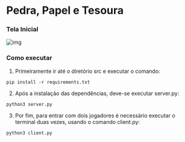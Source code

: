 # Pedra, Papel e Tesoura
### Tela Inicial

![img](https://github.com/arturcavalcantej/Pedra-Papel-Tesoura-Multiplayer/blob/1d772c675565d3aca8e8c6cd7bc471572966d51f/img.png)

### Como executar
1. Primeiramente ir até o diretório src e executar o comando:
```
pip install -r requirements.txt
```
2. Após a instalação das dependências, deve-se executar server.py:
```
python3 server.py
```
3. Por fim, para entrar com dois jogadores é necessário executar o terminal duas vezes, usando o comando client.py:
```
python3 client.py
```
